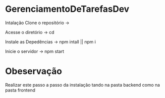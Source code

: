 # GerenciamentoDeTarefasDev
Intalação
Clone o repositório -> 

Acesse o diretório -> cd 

Instale as Depedências -> npm intall || npm i

Inicie o servidor -> npm start

# Obeservação
Realizar este passo a passo da instalação tando na pasta backend como na pasta frontend
